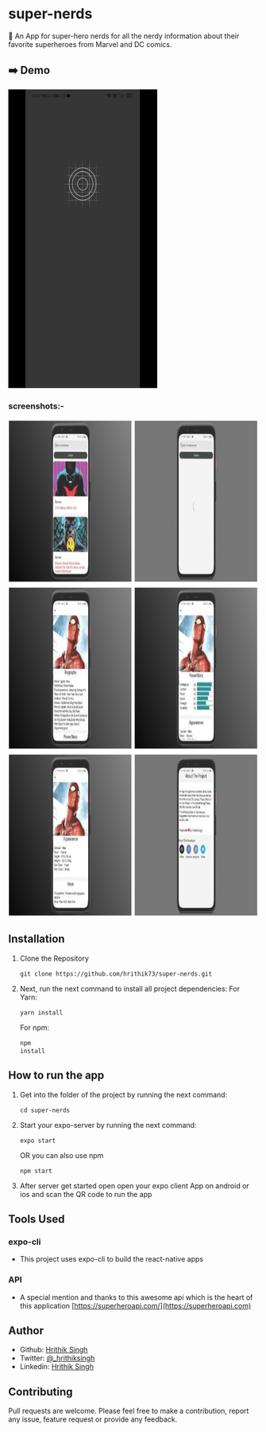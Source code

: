 # super-nerds
 :pencil:
An App for super-hero nerds for all the nerdy information about their favorite superheroes from Marvel and DC comics.

## :arrow_right:  Demo
<p float="left">
  <img src="super-nerds/../screenshots/demo.gif" width="300" height ="600"/>
</p>

### screenshots:-  

<p float="center">
  <img src="super-nerds/../screenshots/screenshots.jpg" width="100%" height ="1000"/>
</p>  

## Installation

1. Clone the Repository
  
   <pre><code>git clone https://github.com/hrithik73/super-nerds.git</code></pre>

2. Next, run the next command to install all project dependencies:
   For Yarn: <pre><code>yarn install</code></pre>
   For npm: <pre><code>npm install</code></pre>

## How to run the app
1. Get into the folder of the project by running the next command:

   <pre><code>cd super-nerds</code></pre>

2. Start your expo-server by running the next command:

    <pre><code>expo start</code></pre> 
   OR you can also use npm <pre><code>npm start</code></pre>

3. After server get started open open your expo client App on android or ios and scan the QR code to run the app

## Tools Used 
### expo-cli
 - This project uses expo-cli to build the react-native apps
### API 
- A special mention and thanks to this awesome api which is the heart of this application
[https://superheroapi.com/](https://superheroapi.com)

## Author
- Github: [Hrithik Singh](https://github.com/hrithik73)
- Twitter: [@_hrithiksingh](https://www.twitter.com/_hrithiksingh)
- Linkedin: [Hrithik Singh](https://www.linkedin.com/in/hrithik-singh-a8547b198/)



## Contributing
Pull requests are welcome. Please feel free to make a contribution, report any issue, feature request or provide any feedback.
